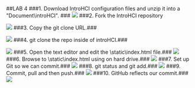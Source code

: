 ##LAB 4
###1. Download IntroHCI configuration files and unzip it into a "Document\introHCI". ###
![](https://scontent-sin1-1.xx.fbcdn.net/hphotos-xtf1/v/t1.0-9/11947644_806114579508898_1693522643482244507_n.jpg?oh=578539fa58687035fe10fdf447b1eee2&oe=566C864D)
###2. Fork the IntroHCI repository 

![](https://fbcdn-sphotos-e-a.akamaihd.net/hphotos-ak-xpf1/v/t1.0-9/11885297_806114592842230_6815033841014461766_n.jpg?oh=2d93f5d0cb8d63671935fdb5152a8a34&oe=563B0F28&__gda__=1451476290_2aed0c17d6f91b50db938328bc4a9ee3)
###3. Copy the git clone URL.###

![](https://scontent-sin1-1.xx.fbcdn.net/hphotos-xtp1/v/t1.0-9/11949402_806114589508897_3116710255429234210_n.jpg?oh=79967603f66b7878afdf9cd3053dab8b&oe=56719A40)
###4. git clone the repo inside of introHCI.###

![](https://fbcdn-sphotos-b-a.akamaihd.net/hphotos-ak-xpf1/v/t1.0-9/11914918_806114609508895_1358354258031328876_n.jpg?oh=f9d59cd9b8649467b6a95bb725d7bf16&oe=567B54EB&__gda__=1450033025_9fa6a3653d7ace170cf220c9b5379187)
###5. Open the text editor and edit the \static\index.html file.###
![](https://scontent-sin1-1.xx.fbcdn.net/hphotos-xtf1/v/t1.0-9/11873427_806114616175561_8812152836271158392_n.jpg?oh=eb67b0112320cb83325000220b105e7d&oe=56396A2A)
###6. Browse to \static\index.html using on hard drive.###
![](https://scontent-sin1-1.xx.fbcdn.net/hphotos-xpf1/v/t1.0-9/11887949_806114619508894_8607246308712977041_n.jpg?oh=27daa376d41d68b5ce596dbf29609886&oe=567A050B)
###7. Set up Git so we can commit.###
![](https://scontent-sin1-1.xx.fbcdn.net/hphotos-xpt1/v/t1.0-9/11781687_806114672842222_1385330205388952081_n.jpg?oh=37a33cec31ff3b40d6b59cd1fa1ee050&oe=56799CD8)
###8. git status and git add.###
![](https://scontent-sin1-1.xx.fbcdn.net/hphotos-xpf1/v/t1.0-9/11898623_806114689508887_1241033356082688041_n.jpg?oh=9574ef076372079f4da21a1c63af0d74&oe=5679DC53)
###9. Commit, pull and then push.###
![](https://scontent-sin1-1.xx.fbcdn.net/hphotos-xaf1/v/t1.0-9/11094528_806114699508886_7003996779600734721_n.jpg?oh=1d7f43e63c0e5ae74ec1a9b91ee02c56&oe=56367258)
###10. GitHub reflects our commit.###
![](https://scontent-sin1-1.xx.fbcdn.net/hphotos-xpf1/v/t1.0-9/11903710_806114709508885_5008809342667300783_n.jpg?oh=b85f795efd5ba4d3df71472b85272ce5&oe=566A5177)
